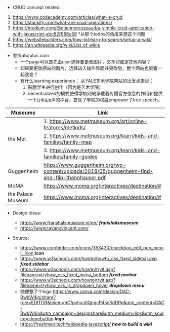 - CRUD concept related:
1. https://www.codecademy.com/articles/what-is-crud
2. https://stackify.com/what-are-crud-operations/
3. https://medium.com/@etiennerouzeaud/a-simple-crud-application-with-javascript-ebc82f688c59 *从那个todos的角度来想这个问题
4. https://websitebuilders.com/how-to/learn-to-search/setup-a-wiki/
5. https://en.wikipedia.org/wiki/List_of_wikis
- 参照aboutus.com
  - 一个page可以首先由user选择要更改图片，文本抑或是其他内容？
  - 如果要更改网站的图片，选择进入操作界面并更改后，整个网站也更着一起改变？
  - 有什么learning experience： 从YALE艺术学院网站的出发点来说：
    1. 鼓励学生进行创作（因为是艺术学院）
    2. decentralized的模式使得学校网站承载着传播官方信息的作用和提供一个```让学生发声```的平台，去除了学院的权威empower了free speech。

Museums | Link
------------ | -------------
|       |1. https://www.metmuseum.org/art/online-features/metkids/
|the Met|2. https://www.metmuseum.org/learn/kids-and-families/family-map 
|       |3. https://www.metmuseum.org/learn/kids-and-families/family-guides
|Guggenheim| https://www.guggenheim.org/wp-content/uploads/2018/05/guggenheim-find-and-flip-thannhauser.pdf
|MoMA| https://www.moma.org/interactives/destination/#
|the Palace Museum| https://www.moma.org/interactives/destination/#


- Design Ideas:
   - https://www.franshalsmuseum.nl/en/ ***franshalsmuseum***
   - https://www.tavanovincent.com/ 
   
- Source:
   - https://www.iconfinder.com/icons/353430/checkbox_edit_pen_pencil_icon ***icon***
   - https://www.w3schools.com/howto/howto_css_fixed_sidebar.asp ***fixed sidebar*** 
   - https://www.w3schools.com/howto/tryit.asp?filename=tryhow_css_fixed_menu_bottom ***fixed navbar*** 
   - https://www.w3schools.com/howto/tryit.asp?filename=tryhow_css_js_dropdown_hover ***dropdown menu***
   - 随便整了个logo https://www.canva.com/design/DAC-BwkW4io/share?role=EDITOR&token=hCfpyhyu0QegcP4scKdDRg&utm_content=DAC-BwkW4io&utm_campaign=designshare&utm_medium=link&utm_source=sharebutton ***logo***
   -  https://freshman.tech/wikipedia-javascript/ ***how to build a wiki***
   
